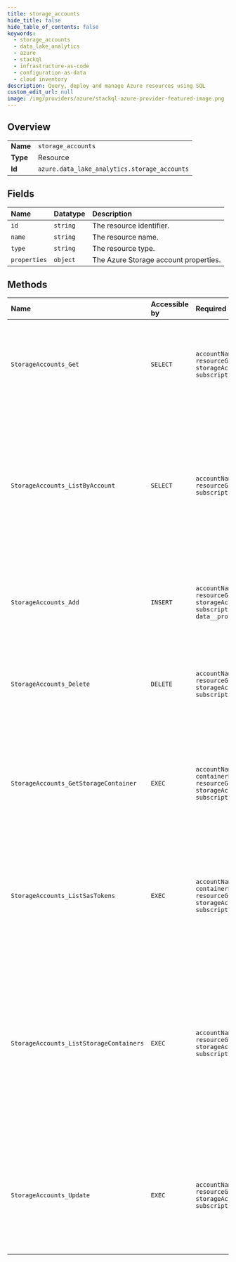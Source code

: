 ```yaml
---
title: storage_accounts
hide_title: false
hide_table_of_contents: false
keywords:
  - storage_accounts
  - data_lake_analytics
  - azure    
  - stackql
  - infrastructure-as-code
  - configuration-as-data
  - cloud inventory
description: Query, deploy and manage Azure resources using SQL
custom_edit_url: null
image: /img/providers/azure/stackql-azure-provider-featured-image.png
---
```

  
    

## Overview
<table><tbody>
<tr><td><b>Name</b></td><td><code>storage_accounts</code></td></tr>
<tr><td><b>Type</b></td><td>Resource</td></tr>
<tr><td><b>Id</b></td><td><code>azure.data_lake_analytics.storage_accounts</code></td></tr>
</tbody></table>

## Fields
| Name | Datatype | Description |
|:-----|:---------|:------------|
| `id` | `string` | The resource identifier. |
| `name` | `string` | The resource name. |
| `type` | `string` | The resource type. |
| `properties` | `object` | The Azure Storage account properties. |
## Methods
| Name | Accessible by | Required Params | Description |
|:-----|:--------------|:----------------|:------------|
| `StorageAccounts_Get` | `SELECT` | `accountName, resourceGroupName, storageAccountName, subscriptionId` | Gets the specified Azure Storage account linked to the given Data Lake Analytics account. |
| `StorageAccounts_ListByAccount` | `SELECT` | `accountName, resourceGroupName, subscriptionId` | Gets the first page of Azure Storage accounts, if any, linked to the specified Data Lake Analytics account. The response includes a link to the next page, if any. |
| `StorageAccounts_Add` | `INSERT` | `accountName, resourceGroupName, storageAccountName, subscriptionId, data__properties` | Updates the specified Data Lake Analytics account to add an Azure Storage account. |
| `StorageAccounts_Delete` | `DELETE` | `accountName, resourceGroupName, storageAccountName, subscriptionId` | Updates the specified Data Lake Analytics account to remove an Azure Storage account. |
| `StorageAccounts_GetStorageContainer` | `EXEC` | `accountName, containerName, resourceGroupName, storageAccountName, subscriptionId` | Gets the specified Azure Storage container associated with the given Data Lake Analytics and Azure Storage accounts. |
| `StorageAccounts_ListSasTokens` | `EXEC` | `accountName, containerName, resourceGroupName, storageAccountName, subscriptionId` | Gets the SAS token associated with the specified Data Lake Analytics and Azure Storage account and container combination. |
| `StorageAccounts_ListStorageContainers` | `EXEC` | `accountName, resourceGroupName, storageAccountName, subscriptionId` | Lists the Azure Storage containers, if any, associated with the specified Data Lake Analytics and Azure Storage account combination. The response includes a link to the next page of results, if any. |
| `StorageAccounts_Update` | `EXEC` | `accountName, resourceGroupName, storageAccountName, subscriptionId` | Updates the Data Lake Analytics account to replace Azure Storage blob account details, such as the access key and/or suffix. |
